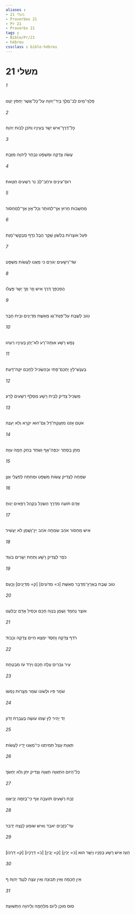 ```yaml
---
aliases : 
- משלי 21
- Proverbes 21
- Pr 21
- Proverbs 21
tags : 
- Bible/Pr/21
- hébreu
cssclass : bible-hébreu
---
```


# משלי 21

###### 1
פַּלְגֵי־מַיִם לֶב־מֶלֶךְ בְּיַד־יְהוָה עַל־כָּל־אֲשֶׁר יַחְפֹּץ יַטֶּנּוּ׃
###### 2
כָּל־דֶּרֶךְ־אִישׁ יָשָׁר בְּעֵינָיו וְתֹכֵן לִבֹּות יְהוָה׃
###### 3
עֲשֹׂה צְדָקָה וּמִשְׁפָּט נִבְחָר לַיהוָה מִזָּבַח׃
###### 4
רוּם־עֵינַיִם וּרְחַב־לֵב נִר רְשָׁעִים חַטָּאת׃
###### 5
מַחְשְׁבֹות חָרוּץ אַךְ־לְמֹותָר וְכָל־אָץ אַךְ־לְמַחְסֹור׃
###### 6
פֹּעַל אֹוצָרֹות בִּלְשֹׁון שָׁקֶר הֶבֶל נִדָּף מְבַקְשֵׁי־מָוֶת׃
###### 7
שֹׁד־רְשָׁעִים יְגֹורֵם כִּי מֵאֲנוּ לַעֲשֹׂות מִשְׁפָּט׃
###### 8
הֲפַכְפַּךְ דֶּרֶךְ אִישׁ וָזָר וְזַךְ יָשָׁר פָּעֳלֹו׃
###### 9
טֹוב לָשֶׁבֶת עַל־פִּנַּת־גָּג מֵאֵשֶׁת מִדְיָנִים וּבֵית חָבֶר׃
###### 10
נֶפֶשׁ רָשָׁע אִוְּתָה־רָע לֹא־יֻחַן בְּעֵינָיו רֵעֵהוּ׃
###### 11
בַּעְנָשׁ־לֵץ יֶחְכַּם־פֶּתִי וּבְהַשְׂכִּיל לְחָכָם יִקַּח־דָּעַת׃
###### 12
מַשְׂכִּיל צַדִּיק לְבֵית רָשָׁע מְסַלֵּף רְשָׁעִים לָרָע׃
###### 13
אֹטֵם אָזְנֹו מִזַּעֲקַת־דָּל גַּם־הוּא יִקְרָא וְלֹא יֵעָנֶה׃
###### 14
מַתָּן בַּסֵּתֶר יִכְפֶּה־אָף וְשֹׁחַד בַּחֵק חֵמָה עַזָּה׃
###### 15
שִׂמְחָה לַצַּדִּיק עֲשֹׂות מִשְׁפָּט וּמְחִתָּה לְפֹעֲלֵי אָוֶן׃
###### 16
אָדָם תֹּועֶה מִדֶּרֶךְ הַשְׂכֵּל בִּקְהַל רְפָאִים יָנוּחַ׃
###### 17
אִישׁ מַחְסֹור אֹהֵב שִׂמְחָה אֹהֵב יַיִן־וָשֶׁמֶן לֹא יַעֲשִׁיר׃
###### 18
כֹּפֶר לַצַּדִּיק רָשָׁע וְתַחַת יְשָׁרִים בֹּוגֵד׃
###### 19
טֹוב שֶׁבֶת בְּאֶרֶץ־מִדְבָּר מֵאֵשֶׁת [כ= מְדֹונִים] [ק= מִדְיָנִים] וָכָעַס׃
###### 20
אֹוצָר נֶחְמָד וָשֶׁמֶן בִּנְוֵה חָכָם וּכְסִיל אָדָם יְבַלְּעֶנּוּ׃
###### 21
רֹדֵף צְדָקָה וָחָסֶד יִמְצָא חַיִּים צְדָקָה וְכָבֹוד׃
###### 22
עִיר גִּבֹּרִים עָלָה חָכָם וַיֹּרֶד עֹז מִבְטֶחָה׃
###### 23
שֹׁמֵר פִּיו וּלְשֹׁונֹו שֹׁמֵר מִצָּרֹות נַפְשֹׁו׃
###### 24
זֵד יָהִיר לֵץ שְׁמֹו עֹושֶׂה בְּעֶבְרַת זָדֹון׃
###### 25
תַּאֲוַת עָצֵל תְּמִיתֶנּוּ כִּי־מֵאֲנוּ יָדָיו לַעֲשֹׂות׃
###### 26
כָּל־הַיֹּום הִתְאַוָּה תַאֲוָה וְצַדִּיק יִתֵּן וְלֹא יַחְשֹׂךְ׃
###### 27
זֶבַח רְשָׁעִים תֹּועֵבָה אַף כִּי־בְזִמָּה יְבִיאֶנּוּ׃
###### 28
עֵד־כְּזָבִים יֹאבֵד וְאִישׁ שֹׁומֵעַ לָנֶצַח יְדַבֵּר׃
###### 29
הֵעֵז אִישׁ רָשָׁע בְּפָנָיו וְיָשָׁר הוּא [כ= יָכִין] [ק= יָבִין] [כ= דְּרָכָיו] [ק= דַּרְכֹּו]׃
###### 30
אֵין חָכְמָה וְאֵין תְּבוּנָה וְאֵין עֵצָה לְנֶגֶד יְהוָה׃ ף
###### 31
סוּס מוּכָן לְיֹום מִלְחָמָה וְלַיהוָה הַתְּשׁוּעָה׃
